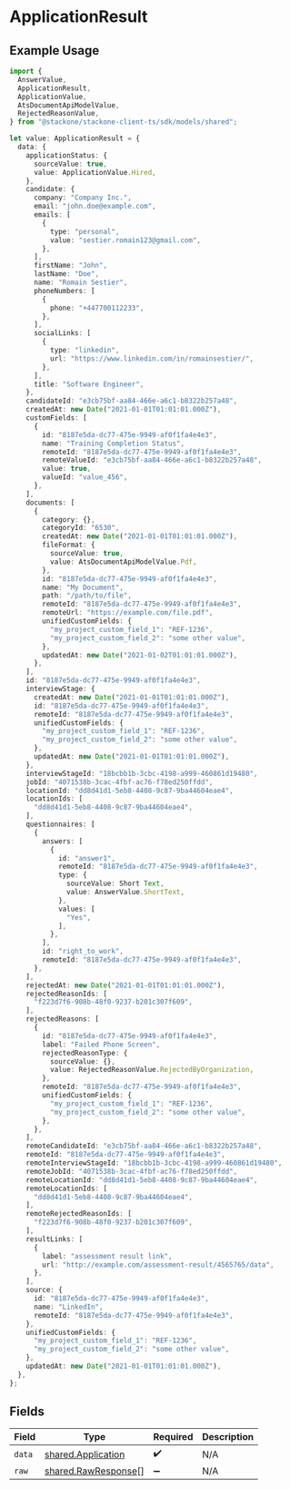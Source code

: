 # ApplicationResult

## Example Usage

```typescript
import {
  AnswerValue,
  ApplicationResult,
  ApplicationValue,
  AtsDocumentApiModelValue,
  RejectedReasonValue,
} from "@stackone/stackone-client-ts/sdk/models/shared";

let value: ApplicationResult = {
  data: {
    applicationStatus: {
      sourceValue: true,
      value: ApplicationValue.Hired,
    },
    candidate: {
      company: "Company Inc.",
      email: "john.doe@example.com",
      emails: [
        {
          type: "personal",
          value: "sestier.romain123@gmail.com",
        },
      ],
      firstName: "John",
      lastName: "Doe",
      name: "Romain Sestier",
      phoneNumbers: [
        {
          phone: "+447700112233",
        },
      ],
      socialLinks: [
        {
          type: "linkedin",
          url: "https://www.linkedin.com/in/romainsestier/",
        },
      ],
      title: "Software Engineer",
    },
    candidateId: "e3cb75bf-aa84-466e-a6c1-b8322b257a48",
    createdAt: new Date("2021-01-01T01:01:01.000Z"),
    customFields: [
      {
        id: "8187e5da-dc77-475e-9949-af0f1fa4e4e3",
        name: "Training Completion Status",
        remoteId: "8187e5da-dc77-475e-9949-af0f1fa4e4e3",
        remoteValueId: "e3cb75bf-aa84-466e-a6c1-b8322b257a48",
        value: true,
        valueId: "value_456",
      },
    ],
    documents: [
      {
        category: {},
        categoryId: "6530",
        createdAt: new Date("2021-01-01T01:01:01.000Z"),
        fileFormat: {
          sourceValue: true,
          value: AtsDocumentApiModelValue.Pdf,
        },
        id: "8187e5da-dc77-475e-9949-af0f1fa4e4e3",
        name: "My Document",
        path: "/path/to/file",
        remoteId: "8187e5da-dc77-475e-9949-af0f1fa4e4e3",
        remoteUrl: "https://example.com/file.pdf",
        unifiedCustomFields: {
          "my_project_custom_field_1": "REF-1236",
          "my_project_custom_field_2": "some other value",
        },
        updatedAt: new Date("2021-01-02T01:01:01.000Z"),
      },
    ],
    id: "8187e5da-dc77-475e-9949-af0f1fa4e4e3",
    interviewStage: {
      createdAt: new Date("2021-01-01T01:01:01.000Z"),
      id: "8187e5da-dc77-475e-9949-af0f1fa4e4e3",
      remoteId: "8187e5da-dc77-475e-9949-af0f1fa4e4e3",
      unifiedCustomFields: {
        "my_project_custom_field_1": "REF-1236",
        "my_project_custom_field_2": "some other value",
      },
      updatedAt: new Date("2021-01-01T01:01:01.000Z"),
    },
    interviewStageId: "18bcbb1b-3cbc-4198-a999-460861d19480",
    jobId: "4071538b-3cac-4fbf-ac76-f78ed250ffdd",
    locationId: "dd8d41d1-5eb8-4408-9c87-9ba44604eae4",
    locationIds: [
      "dd8d41d1-5eb8-4408-9c87-9ba44604eae4",
    ],
    questionnaires: [
      {
        answers: [
          {
            id: "answer1",
            remoteId: "8187e5da-dc77-475e-9949-af0f1fa4e4e3",
            type: {
              sourceValue: Short Text,
              value: AnswerValue.ShortText,
            },
            values: [
              "Yes",
            ],
          },
        ],
        id: "right_to_work",
        remoteId: "8187e5da-dc77-475e-9949-af0f1fa4e4e3",
      },
    ],
    rejectedAt: new Date("2021-01-01T01:01:01.000Z"),
    rejectedReasonIds: [
      "f223d7f6-908b-48f0-9237-b201c307f609",
    ],
    rejectedReasons: [
      {
        id: "8187e5da-dc77-475e-9949-af0f1fa4e4e3",
        label: "Failed Phone Screen",
        rejectedReasonType: {
          sourceValue: {},
          value: RejectedReasonValue.RejectedByOrganization,
        },
        remoteId: "8187e5da-dc77-475e-9949-af0f1fa4e4e3",
        unifiedCustomFields: {
          "my_project_custom_field_1": "REF-1236",
          "my_project_custom_field_2": "some other value",
        },
      },
    ],
    remoteCandidateId: "e3cb75bf-aa84-466e-a6c1-b8322b257a48",
    remoteId: "8187e5da-dc77-475e-9949-af0f1fa4e4e3",
    remoteInterviewStageId: "18bcbb1b-3cbc-4198-a999-460861d19480",
    remoteJobId: "4071538b-3cac-4fbf-ac76-f78ed250ffdd",
    remoteLocationId: "dd8d41d1-5eb8-4408-9c87-9ba44604eae4",
    remoteLocationIds: [
      "dd8d41d1-5eb8-4408-9c87-9ba44604eae4",
    ],
    remoteRejectedReasonIds: [
      "f223d7f6-908b-48f0-9237-b201c307f609",
    ],
    resultLinks: [
      {
        label: "assessment result link",
        url: "http://example.com/assessment-result/4565765/data",
      },
    ],
    source: {
      id: "8187e5da-dc77-475e-9949-af0f1fa4e4e3",
      name: "LinkedIn",
      remoteId: "8187e5da-dc77-475e-9949-af0f1fa4e4e3",
    },
    unifiedCustomFields: {
      "my_project_custom_field_1": "REF-1236",
      "my_project_custom_field_2": "some other value",
    },
    updatedAt: new Date("2021-01-01T01:01:01.000Z"),
  },
};
```

## Fields

| Field                                                             | Type                                                              | Required                                                          | Description                                                       |
| ----------------------------------------------------------------- | ----------------------------------------------------------------- | ----------------------------------------------------------------- | ----------------------------------------------------------------- |
| `data`                                                            | [shared.Application](../../../sdk/models/shared/application.md)   | :heavy_check_mark:                                                | N/A                                                               |
| `raw`                                                             | [shared.RawResponse](../../../sdk/models/shared/rawresponse.md)[] | :heavy_minus_sign:                                                | N/A                                                               |
